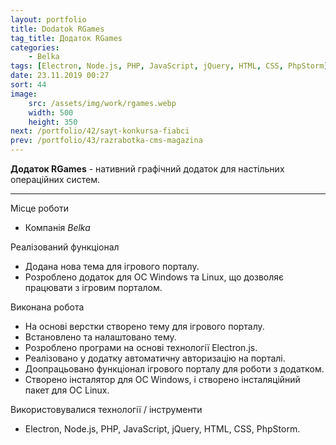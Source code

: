 ```yaml
---
layout: portfolio
title: Dodatok RGames
tag_title: Додаток RGames
categories:
    - Belka
tags: [Electron, Node.js, PHP, JavaScript, jQuery, HTML, CSS, PhpStorm]
date: 23.11.2019 00:27
sort: 44
image: 
    src: /assets/img/work/rgames.webp 
    width: 500
    height: 350
next: /portfolio/42/sayt-konkursa-fiabci
prev: /portfolio/43/razrabotka-cms-magazina
---
```


**Додаток RGames** - нативний графічний додаток для настільних операційних систем.

---

Місце роботи

* Компанія _Belka_

Реалізований функціонал

* Додана нова тема для ігрового порталу.
* Розроблено додаток для ОС Windows та Linux, що дозволяє працювати з ігровим порталом.

Виконана робота

* На основі верстки створено тему для ігрового порталу.
* Встановлено та налаштовано тему.
* Розроблено програми на основі технології Electron.js.
* Реалізовано у додатку автоматичну авторизацію на порталі.
* Доопрацьовано функціонал ігрового порталу для роботи з додатком.
* Створено інсталятор для OC Windows, і створено інсталяційний пакет для ОС Linux.

Використовувалися технології / інструменти

* Electron, Node.js, PHP, JavaScript, jQuery, HTML, CSS, PhpStorm.


